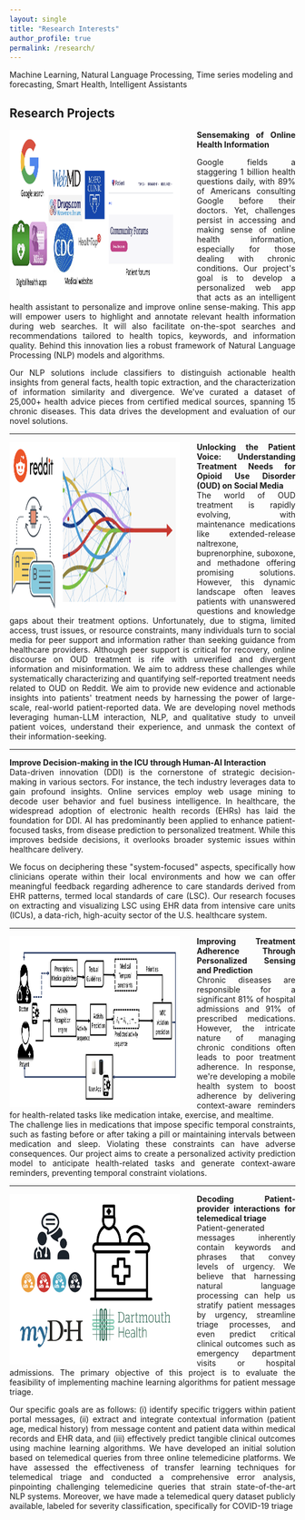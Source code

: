 ```yaml
---
layout: single
title: "Research Interests"
author_profile: true
permalink: /research/
---
```


Machine Learning, Natural   Language   Processing, Time series modeling and forecasting, Smart Health, Intelligent Assistants

## Research Projects

<div style="text-align: justify">
<img src='/images/logos/pj1.png' alt='Image not Loading' style='width: 300px; height:300px; float: left;margin-right: 30px; border: 10px'>

<span> <b> Sensemaking of Online Health Information </b> </span><br/>
<div style="text-align: justify">
Google fields a staggering 1 billion health questions daily, with 89% of Americans consulting Google before their doctors. Yet, challenges persist in accessing and making sense of online health information, especially for those dealing with chronic conditions. Our project's goal is to develop a personalized web app that acts as an intelligent health assistant to personalize and improve online sense-making. This app will empower users to highlight and annotate relevant health information during web searches. It will also facilitate on-the-spot searches and recommendations tailored to health topics, keywords, and information quality. Behind this innovation lies a robust framework of Natural Language Processing (NLP) models and algorithms. <br>

Our NLP solutions include classifiers to distinguish actionable health insights from general facts, health topic extraction, and the characterization of information similarity and divergence. We've curated a dataset of 25,000+ health advice pieces from certified medical sources, spanning 15 chronic diseases. This data drives the development and evaluation of our novel solutions.
</div>
</div>

---

<div style="text-align: justify">
    <img src='/images/logos/pj2.png' alt='Image not Loading' style='width: 300px; height:300px; float: left;margin-right: 30px; border: 10px'>
    <span> <b>  Unlocking   the   Patient   Voice:   Understanding Treatment Needs for Opioid Use Disorder (OUD) on Social
Media</b> </span><br/>
    
  <div style="text-align: justify">
  The world of OUD treatment is rapidly evolving, with maintenance medications like extended-release naltrexone, buprenorphine, suboxone, and methadone offering promising solutions. However, this dynamic landscape often leaves patients with unanswered questions and knowledge gaps about their treatment options. Unfortunately, due to stigma, limited access, trust issues, or resource constraints, many individuals turn to social media for peer support and information rather than seeking guidance from healthcare providers. Although peer support is critical for recovery, online discourse on OUD treatment is rife with unverified and divergent information and misinformation. We aim to address these challenges while systematically characterizing and quantifying self-reported treatment needs related to OUD on Reddit. We aim to provide new evidence and actionable insights into patients' treatment needs by harnessing the power of large-scale, real-world patient-reported data. We are developing novel methods leveraging human-LLM interaction, NLP, and qualitative study to unveil patient voices, understand their experience, and unmask the context of their information-seeking.
  </div>
</div>

---

<div style="text-align: justify">
    <!--- <img src='/images/pics/group.jpg' alt='Image not Loading' style='width: 300px; float: left;margin-right: 30px; border: 10px'>
    --->
    <span> <b>  Improve Decision-making in the ICU through Human-AI Interaction</b> </span><br/>
    
  <div style="text-align: justify">
    Data-driven innovation (DDI) is the cornerstone of strategic decision-making in various sectors. For instance, the tech industry leverages data to gain profound insights. Online services employ web usage mining to decode user behavior and fuel business intelligence. In healthcare, the widespread adoption of electronic health records (EHRs) has laid the foundation for DDI. AI has predominantly been applied to enhance patient-focused tasks, from disease prediction to personalized treatment. While this improves bedside decisions, it overlooks broader systemic issues within healthcare delivery.<br>

We focus on deciphering these "system-focused" aspects, specifically how clinicians operate within their local environments and how we can offer meaningful feedback regarding adherence to care standards derived from EHR patterns, termed local standards of care (LSC). Our research focuses on extracting and visualizing LSC using EHR data from intensive care units (ICUs), a data-rich, high-acuity sector of the U.S. healthcare system.
  </div>
</div>

---

<div style="text-align: justify">
    <img src='/images/logos/pj4.png' alt='Image not Loading' style='width: 300px; height:300px; float: left;margin-right: 30px; border: 10px'>
  <span> <b> Improving Treatment Adherence Through Personalized Sensing and Prediction</b> </span><br/>
    
  <div style="text-align: justify">
       Chronic diseases are responsible for a significant 81% of hospital admissions and 91% of prescribed medications. However, the intricate nature of managing chronic conditions often leads to poor treatment adherence. In response, we're developing a mobile health system to boost adherence by delivering context-aware reminders for health-related tasks like medication intake, exercise, and mealtime.<br>
    The challenge lies in medications that impose specific temporal constraints, such as fasting before or after taking a pill or maintaining intervals between medication and sleep. Violating these constraints can have adverse consequences. Our project aims to create a personalized activity prediction model to anticipate health-related tasks and generate context-aware reminders, preventing temporal constraint violations.
  </div>
</div>

---

<div style="text-align: justify">
    <img src='/images/logos/pj5.png' alt='Image not Loading' style='width: 300px; height:300px; float: left;margin-right: 30px; border: 10px'>
    <span> <b> Decoding Patient-provider interactions for telemedical triage</b> </span><br/>
    
  <div style="text-align: justify">
     Patient-generated messages inherently contain keywords and phrases that convey levels of urgency. We believe that harnessing natural language processing can help us stratify patient messages by urgency, streamline triage processes, and even predict critical clinical outcomes such as emergency department visits or hospital admissions. The primary objective of this project is to evaluate the feasibility of implementing machine learning algorithms for patient message triage.<br>

    
Our specific goals are as follows: (i) identify specific triggers within patient portal messages, (ii) extract and integrate contextual information (patient age, medical history) from message content and patient data within medical records and EHR data, and (iii) effectively predict tangible clinical outcomes using machine learning algorithms. We have developed an initial solution based on telemedical queries from three online telemedicine platforms. We have assessed the effectiveness of transfer learning techniques for telemedical triage and conducted a comprehensive error analysis, pinpointing challenging telemedicine queries that strain state-of-the-art NLP systems. Moreover, we have made a telemedical query dataset publicly available, labeled for severity classification, specifically for COVID-19 triage
  </div>
</div>

<!---
## Funding
We are grateful for funding from the <a href=""  style="text-decoration: none;">NIH</a> and the <a href=""  style="text-decoration: none;"></a>, the <a href=""  style="text-decoration: none;" >Dartmouth</a>, and the <a href=""  style="text-decoration: none;" >Autism Science Foundation</a>.

<div style="text-align: justify">
<img src='/images/logos/Logo_NIMH.png' alt='Image not Loading' style='width: 250px; float: left; margin:15px;  border: 10px'>
<img src='/images/logos/Logo_BBRF.png' alt='Image not Loading' style='width: 250px; float: left; margin:15px;  border: 10px'>
  <img src='/images/logos/Logo_SFARI.png' alt='Image not Loading' style='width: 250px; float: left; margin:15px;  border: 10px'>
  <img src='/images/logos/Dartmouth_Logo.png' alt='Image not Loading' style='width: 250px; float: left; margin:15px;  border: 10px'>
</div>
--->
